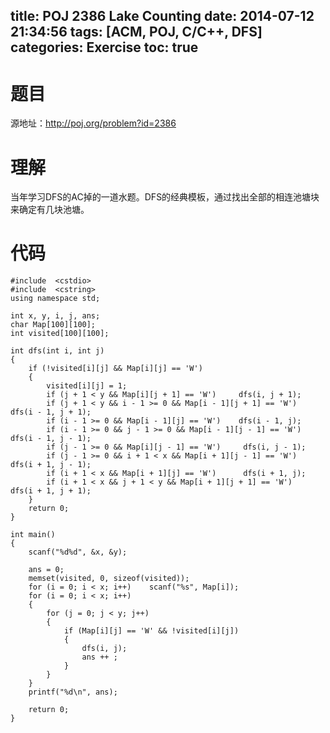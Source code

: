 ﻿title: POJ 2386 Lake Counting
date: 2014-07-12 21:34:56
tags: [ACM, POJ, C/C++, DFS]
categories: Exercise
toc: true
---
# 题目
源地址：http://poj.org/problem?id=2386

# 理解
当年学习DFS的AC掉的一道水题。DFS的经典模板，通过找出全部的相连池塘块来确定有几块池塘。

<!-- more -->

# 代码
```
#include  <cstdio>
#include  <cstring>
using namespace std;

int x, y, i, j, ans;
char Map[100][100];
int visited[100][100];

int dfs(int i, int j)
{
    if (!visited[i][j] && Map[i][j] == 'W')
    {
        visited[i][j] = 1;
        if (j + 1 < y && Map[i][j + 1] == 'W')     dfs(i, j + 1);
        if (j + 1 < y && i - 1 >= 0 && Map[i - 1][j + 1] == 'W')    dfs(i - 1, j + 1);
        if (i - 1 >= 0 && Map[i - 1][j] == 'W')    dfs(i - 1, j);
        if (i - 1 >= 0 && j - 1 >= 0 && Map[i - 1][j - 1] == 'W')   dfs(i - 1, j - 1);
        if (j - 1 >= 0 && Map[i][j - 1] == 'W')     dfs(i, j - 1);
        if (j - 1 >= 0 && i + 1 < x && Map[i + 1][j - 1] == 'W')     dfs(i + 1, j - 1);
        if (i + 1 < x && Map[i + 1][j] == 'W')      dfs(i + 1, j);
        if (i + 1 < x && j + 1 < y && Map[i + 1][j + 1] == 'W')     dfs(i + 1, j + 1);
    }
    return 0;
}

int main()
{
    scanf("%d%d", &x, &y);

    ans = 0;
    memset(visited, 0, sizeof(visited));
    for (i = 0; i < x; i++)    scanf("%s", Map[i]);
    for (i = 0; i < x; i++)
    {
        for (j = 0; j < y; j++)
        {
            if (Map[i][j] == 'W' && !visited[i][j])
            {
                dfs(i, j);
                ans ++ ;
            }
        }
    }
    printf("%d\n", ans);

    return 0;
}
```
